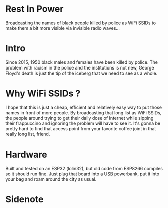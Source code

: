 # Rest In Power

Broadcasting the names of black people killed by police as WiFi SSIDs to make them a bit more visible
via invisible radio waves...

# Intro

Since 2015, 1950 black males and females have been killed by police. 
The problem with racism in the police and the institutions is not new, George Floyd's death is just the 
tip of the iceberg that we need to see as a whole.

# Why WiFi SSIDs ?

I hope that this is just a cheap, efficient and relatively easy way to put those names in front of more people.
By broadcasting that long list as WiFi SSIDs, the people around trying to get their daily dose of Internet
while sipping their frappuccino and ignoring the problem will have to see it. It's gonna be pretty hard to 
find that access point from your favorite coffee joint in that really long list, friend.

# Hardware

Built and tested on an ESP32 (lolin32), but old code from ESP8266 compiles so it should run fine.
Just plug that board into a USB powerbank, put it into your bag and roam around the city as usual.

# Sidenote

